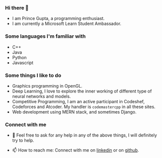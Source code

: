 ### Hi there 👋
* I am Prince Gupta, a programming enthusiast.
* I am currently a Microsoft Learn Student Ambassador.

### Some languages I'm familiar with
* C++
* Java
* Python
* Javascript

### Some things I like to do
* Graphics programming in OpenGL.
* Deep Learning, I love to explore the inner working of different type of neural networks and models.
* Competitive Programming, I am an active participant in Codeshef, Codeforces and Atcoder. My handler is `codemastercpp` in all these sites.
* Web development using MERN stack, and sometimes Django.


### Connect with me
- 💬 Feel free to ask for any help in any of the above things, I will definitely try to help.

- 📫 How to reach me: Connect with me on [linkedin](https://www.linkedin.com/in/prince-gupta-a83655193/) or on [github](https://github.com/prince776).
